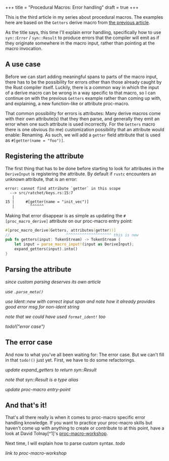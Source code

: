 +++
title = "Procedural Macros: Error handling"
draft = true
+++

This is the third article in my series about procedural macros. The examples
here are based on the `Getters` derive macro from [the previous article][prev].

As the title says, this time I'll explain error handling, specifically how to
use `syn::Error` / `syn::Result` to produce errors that the compiler will emit
as if they originate somewhere in the macro input, rather than pointing at the
macro invocation.

[prev]: /proc-macro-simple-derive/

## A use case

Before we can start adding meaningful spans to parts of the macro input, there
has to be the possibility for errors other than those already caught by the
Rust compiler itself. Luckily, there is a common way in which the input of a
derive macro can be wrong in a way specific to that macro, so I can continue on
with the previous `Getters` example rather than coming up with, and explaining,
a new function-like or attribute proc-macro.

That common possibility for errors is attributes: Many derive macros come with
their own attribute(s) that they then parse, and generally they emit an error
when one such attribute is used incorrectly. For the `Getters` macro there is
one obvious (to me) customization possibility that an attribute would enable:
Renaming. As such, we will add a `getter` field attribute that is used as
`#[getter(name = "foo")]`.

## Registering the attribute

The first thing that has to be done before starting to look for attributes in
the `DeriveInput` is registering the attribute. By default if `rustc` encounters
an unknown attribute, that is an error:

```
error: cannot find attribute `getter` in this scope
  --> src/ratchet/keys.rs:15:7
   |
15 |     #[getter(name = "init_vec")]
   |       ^^^^^^
```

Making that error disappear is as simple as updating the `#[proc_macro_derive]`
attribute on our proc-macro entry point:

```rust
#[proc_macro_derive(Getters, attributes(getter))]
//                         ^^^^^^^^^^^^^^^^^^^^ this is new
pub fn getters(input: TokenStream) -> TokenStream {
    let input = parse_macro_input!(input as DeriveInput);
    expand_getters(input).into()
}
```

## Parsing the attribute

*since custom parsing deserves its own article*

*use `.parse_meta()`*

*use Ident::new with correct input span and note how it already provides good error msg for non-ident string*

<div class="info">

*note that we could have used `format_ident!` too*

</div>

*todo!("error case")*

## The error case

And now to what you've all been waiting for: The error case. But we can't fill
in that `todo!()` just yet. First, we have to do some refactorings.

*update expand_getters to return syn::Result*

<div class="info">

*note that syn::Result is a type alias*

</div>

*update proc-macro entry-point*

## And that's it!

That's all there really is when it comes to proc-macro specific error handling
knowledge. If you want to practice your proc-macro skills but haven't come up
with anything to create or contribute to at this point, have a look at David
Tolnay[^1]'s [proc-macro-workshop].

Next time, I will explain how to parse custom syntax. *todo*

[proc-macro-workshop]: https://github.com/dtolnay/proc-macro-workshop#readme

*link to proc-macro-workshop*
